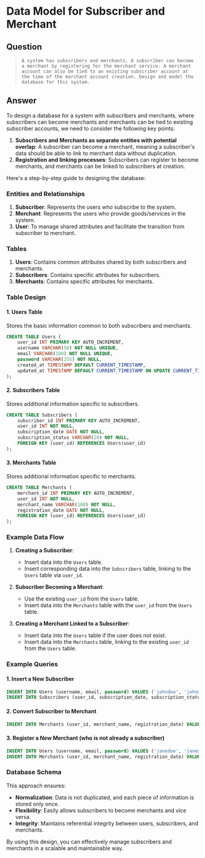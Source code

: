 # Data Model for Subscriber and Merchant
## Question
> `A system has subscribers and merchants. A subscriber can become a merchant by registering for the merchant service. A merchant account can also be tied to an existing subscriber account at the time of the merchant account creation. Design and model the database for this system.`

## Answer
To design a database for a system with subscribers and merchants, where subscribers can become merchants and merchants can be tied to existing subscriber accounts, we need to consider the following key points:

1. **Subscribers and Merchants as separate entities with potential overlap**: A subscriber can become a merchant, meaning a subscriber's data should be able to link to merchant data without duplication.
2. **Registration and linking processes**: Subscribers can register to become merchants, and merchants can be linked to subscribers at creation.

Here's a step-by-step guide to designing the database:

### Entities and Relationships
1. **Subscriber**: Represents the users who subscribe to the system.
2. **Merchant**: Represents the users who provide goods/services in the system.
3. **User**: To manage shared attributes and facilitate the transition from subscriber to merchant.

### Tables
1. **Users**: Contains common attributes shared by both subscribers and merchants.
2. **Subscribers**: Contains specific attributes for subscribers.
3. **Merchants**: Contains specific attributes for merchants.

### Table Design
#### 1. Users Table
Stores the basic information common to both subscribers and merchants.

```sql
CREATE TABLE Users (
    user_id INT PRIMARY KEY AUTO_INCREMENT,
    username VARCHAR(50) NOT NULL UNIQUE,
    email VARCHAR(100) NOT NULL UNIQUE,
    password VARCHAR(255) NOT NULL,
    created_at TIMESTAMP DEFAULT CURRENT_TIMESTAMP,
    updated_at TIMESTAMP DEFAULT CURRENT_TIMESTAMP ON UPDATE CURRENT_TIMESTAMP
);
```

#### 2. Subscribers Table
Stores additional information specific to subscribers.

```sql
CREATE TABLE Subscribers (
    subscriber_id INT PRIMARY KEY AUTO_INCREMENT,
    user_id INT NOT NULL,
    subscription_date DATE NOT NULL,
    subscription_status VARCHAR(20) NOT NULL,
    FOREIGN KEY (user_id) REFERENCES Users(user_id)
);
```

#### 3. Merchants Table
Stores additional information specific to merchants.

```sql
CREATE TABLE Merchants (
    merchant_id INT PRIMARY KEY AUTO_INCREMENT,
    user_id INT NOT NULL,
    merchant_name VARCHAR(100) NOT NULL,
    registration_date DATE NOT NULL,
    FOREIGN KEY (user_id) REFERENCES Users(user_id)
);
```

### Example Data Flow
1. **Creating a Subscriber**:
   - Insert data into the `Users` table.
   - Insert corresponding data into the `Subscribers` table, linking to the `Users` table via `user_id`.

2. **Subscriber Becoming a Merchant**:
   - Use the existing `user_id` from the `Users` table.
   - Insert data into the `Merchants` table with the `user_id` from the `Users` table.

3. **Creating a Merchant Linked to a Subscriber**:
   - Insert data into the `Users` table if the user does not exist.
   - Insert data into the `Merchants` table, linking to the existing `user_id` from the `Users` table.

### Example Queries
#### 1. Insert a New Subscriber
```sql
INSERT INTO Users (username, email, password) VALUES ('johndoe', 'john@example.com', 'password123');
INSERT INTO Subscribers (user_id, subscription_date, subscription_status) VALUES (LAST_INSERT_ID(), '2024-05-20', 'active');
```

#### 2. Convert Subscriber to Merchant
```sql
INSERT INTO Merchants (user_id, merchant_name, registration_date) VALUES (existing_user_id, 'John's Store', '2024-05-20');
```

#### 3. Register a New Merchant (who is not already a subscriber)
```sql
INSERT INTO Users (username, email, password) VALUES ('janedoe', 'jane@example.com', 'password123');
INSERT INTO Merchants (user_id, merchant_name, registration_date) VALUES (LAST_INSERT_ID(), 'Jane's Store', '2024-05-20');
```

### Database Schema
This approach ensures:
- **Normalization**: Data is not duplicated, and each piece of information is stored only once.
- **Flexibility**: Easily allows subscribers to become merchants and vice versa.
- **Integrity**: Maintains referential integrity between users, subscribers, and merchants.

By using this design, you can effectively manage subscribers and merchants in a scalable and maintainable way.
